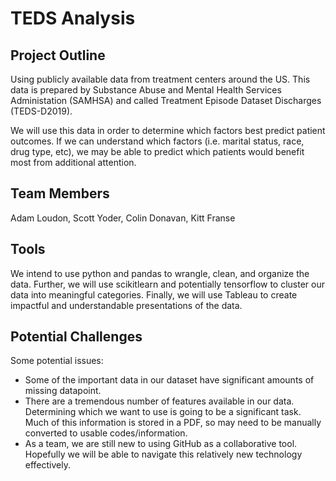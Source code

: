 # TEDS Analysis

## Project Outline
Using publicly available data from treatment centers around the US. This data is prepared by Substance Abuse and Mental Health Services Administation (SAMHSA) and called Treatment Episode Dataset Discharges (TEDS-D2019). 

We will use this data in order to determine which factors best predict patient outcomes. If we can understand which factors (i.e. marital status, race, drug type, etc), we may be able to predict which patients would benefit most from additional attention.

## Team Members
Adam Loudon, Scott Yoder, Colin Donavan, Kitt Franse

## Tools
We intend to use python and pandas to wrangle, clean, and organize the data. Further, we will use scikitlearn and potentially tensorflow to cluster our data into meaningful categories. Finally, we will use Tableau to create impactful and understandable presentations of the data.

## Potential Challenges
Some potential issues:
-   Some of the important data in our dataset have significant amounts of missing datapoint.
-   There are a tremendous number of features available in our data. Determining which we want to use is going to be a significant task. Much of this information is stored in a PDF, so may need to be manually converted to usable codes/information.
-   As a team, we are still new to using GitHub as a collaborative tool. Hopefully we will be able to navigate this relatively new technology effectively. 
